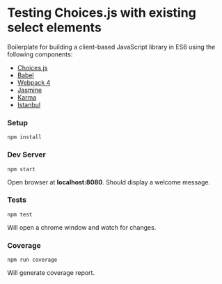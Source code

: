 # Testing Choices.js with existing select elements

Boilerplate for building a client-based JavaScript library in ES6 using the following components:

* [Choices.js](https://github.com/jshjohnson/Choices)
* [Babel](https://babeljs.io/)
* [Webpack 4](https://webpack.github.io/)
* [Jasmine](http://jasmine.github.io/)
* [Karma](http://karma-runner.github.io/)
* [Istanbul](https://github.com/deepsweet/istanbul-instrumenter-loader)

### Setup
```
npm install
```

### Dev Server
```
npm start
```
Open browser at **localhost:8080**. Should display a welcome message.

### Tests
```
npm test
```
Will open a chrome window and watch for changes.

### Coverage
```
npm run coverage
```
Will generate coverage report.
